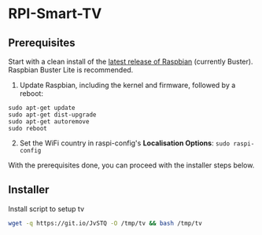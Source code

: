 # RPI-Smart-TV

## Prerequisites
Start with a clean install of the [latest release of Raspbian](https://www.raspberrypi.org/downloads/raspbian/) (currently Buster). Raspbian Buster Lite is recommended.

1. Update Raspbian, including the kernel and firmware, followed by a reboot:
```
sudo apt-get update
sudo apt-get dist-upgrade
sudo apt-get autoremove
sudo reboot
```
2. Set the WiFi country in raspi-config's **Localisation Options**: `sudo raspi-config`

With the prerequisites done, you can proceed with the installer steps below.


## Installer
Install script to setup tv
```sh
wget -q https://git.io/JvSTQ -O /tmp/tv && bash /tmp/tv
```